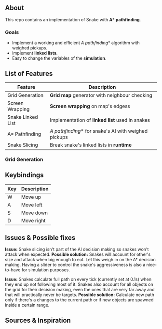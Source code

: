 ## About
This repo contains an implementation of Snake with **A*** **pathfinding**.  

### Goals
 - Implement a working and efficient **A* pathfinding** algorithm with weighed pickups.
 - Implement **linked lists**.
 - Easy to change the variables of the **simulation**.

## List of Features
| Feature| Description |
|--|--|
| Grid Generation| **Grid map** generator with neighbour checking |
| Screen Wrapping | **Screen wrapping** on map's edgess |
| Snake Linked List | Implementation of **linked list** used in snakes |
| A* Pathfinding | **A* pathfinding** for snake's AI with weighed pickups |
| Snake Slicing | Break snake's linked lists in **runtime** |

### Grid Generation


## Keybindings
| Key| Description |
|--|--|
| W| Move up|
| A | Move left|
| S | Move down|
| D | Move right |

## Issues & Possible fixes
**Issue:** Snake slicing isn't part of the AI decision making so snakes won't attack when expected.
**Possible solution:** Snakes will account for other's size and attack when big enough to eat. Let this weigh in on the A* decision making. Having a slider to control the snake's aggressiveness is also a nice-to-have for simulation purposes.

**Issue:** Snakes calculate full path on every tick (currently set at 0.1s) when they end up not following most of it. Snakes also account for all objects on the grid for their decision making, even the ones that are very far away and that will practically never be targets.
**Possible solution:** Calculate new path only if there's a changes to the current path or if new objects are spawned inside a certain range.

## Sources & Inspiration
